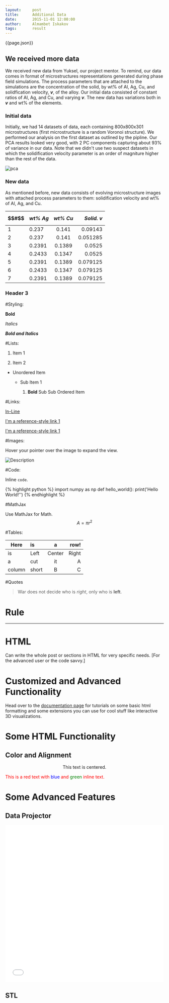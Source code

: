 ```yaml
---
layout:     post
title:      Additional Data
date:       2015-11-01 12:00:00
author:     Almambet Iskakov
tags: 		result
---
```

<!-- Start Writing Below in Markdown -->

{{page.json}}

## We received more data
We received new data from Yuksel, our project mentor. To remind, our data comes in format of microstructures representations generated during phase field simulations. The process parameters that are attached to the simulations are the concentration of the solid, by wt% of Al, Ag, Cu, and solidfication velocity, ***v***, of the alloy. Our initial data consisted of constant ratios of Al, Ag, and Cu, and varying ***v***. The new data has variations both in ***v*** and wt% of the elements.

### Initial data
Initially, we had 14 datasets of data, each containing 800x800x301 microstructures (first microstructure is a random Voronoi structure). We performed our analysis on the first dataset as outlined by the pipline. Our PCA results looked very good, with 2 PC components capturing about 93% of variance in our data. Note that we didn't use two suspect datasets in which the solidification velocity parameter is an order of magniture higher than the rest of the data. 

![pca](/MIC-Ternary-Eutectic-Alloy/img/milestone2_pres/pca.png) 

<!--$$#$$ | *wt% Ag* | *wt% Cu* | *Solid. v*
|---------|:----------|:----------:|---------:|
1  |0.237|  0.141  |0.0525|
2  | 0.237 | 0.141 | 0.0.0525
3  | 0.237 | 0.141 | 0.0.0525
4  | 0.237 | 0.141 | 0.05934375
5  | 0.237 |0.141 | 0.05934375
6  | 0.237 | 0.141 | 0.05934375
7  | 0.237 | 0.141 | 0.077367
8  | 0.237 | 0.141 | 0.077367
9  | 0.237 | 0.141 | 0.077367
10 | 0.237 | 0.141 | 0.0844
11 | 0.237 | 0.141 | 0.0844
12 | 0.237 | 0.141 | 0.0844
-->

### New data
As mentioned before, new data consists of evolving microstructure images with attached process parameters to them: solidification velocity and wt% of Al, Ag, and Cu.

$$#$$      | *wt% Ag* | *wt% Cu* | *Solid. v*
|----------|:---------|:--------:|---------:|
1          |0.237     |  0.141   |0.09143|
2          | 0.237    | 0.141    | 0.051285
3          | 0.2391   | 0.1389   | 0.0525
4          | 0.2433   | 0.1347   | 0.0525
5          | 0.2391   |0.1389    | 0.079125
6          | 0.2433   | 0.1347   | 0.079125
7          | 0.2391   | 0.1389   | 0.079125

### Header 3

#Styling:

**Bold**

*Italics*

***Bold and Italics***

#Lists:

1. Item 1

2. Item 2

* Unordered Item

  * Sub Item 1

    1. **Bold** Sub Sub Ordered Item

#Links:

[In-Line](https://www.google.com)

[I'm a reference-style link 1][1]

[I'm a reference-style link 1][2]

[1]:https://www.mozilla.org
[2]:http://www.reddit.com

#Images:

Hover your pointer over the image to expand the view.

![Description](/project-pages/img/Logo_Fairy_Tail_right.png)

#Code:

Inline `code`.

{% highlight python %}
import numpy as np
def hello_world():
    print('Hello World!'')
{% endhighlight %}

#MathJax

Use MathJax for Math.
$$ A = \pi r^2 $$

#Tables:

Here | is | a | row!
|---------|:----------|:----------:|---------:|
is   |Left|  Center  |Right|
a    | cut | it | A
column  | short | B | C

#Quotes

> War does not decide who is *right*, only who is **left**.

# Rule

---

# HTML

Can write the whole post or sections in HTML for very specific needs. [For the advanced user or the code savvy.]

# Customized and Advanced Functionality

Head over to the [documentation page](http://matin-hub.github.io/ppguide/) for tutorials on some basic html formatting and some extensions you can use for cool stuff like interactive 3D visualizations.

# Some HTML Functionality

## Color and Alignment

<p align="center">This text is centered.</p>

<p style="color:red">This is a red text with <span style="color:blue">blue</span> and <span style="color:green">green</span> inline text.</p>

# Some Advanced Features

## Data Projector

<embed src="/project-pages/projectors/projector0001/" height="500px" width="100%">

## STL

<div align="center"><script src="https://embed.github.com/view/3d/matin-hub/project-pages/gh-pages/img/stl/test.stl"></script></div>


